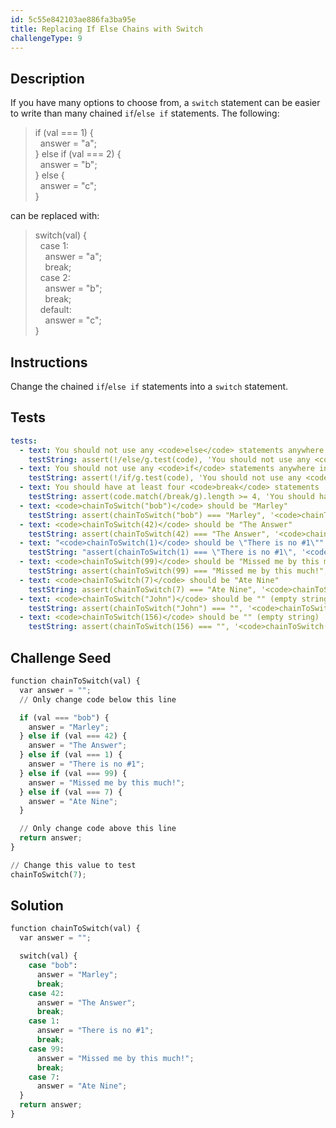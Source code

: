 ```yaml
---
id: 5c55e842103ae886fa3ba95e
title: Replacing If Else Chains with Switch
challengeType: 9
---
```


## Description
<section id='description'>
If you have many options to choose from, a <code>switch</code> statement can be easier to write than many chained <code>if</code>/<code>else if</code> statements. The following:
<blockquote>if (val === 1) {<br>&nbsp;&nbsp;answer = "a";<br>} else if (val === 2) {<br>&nbsp;&nbsp;answer = "b";<br>} else {<br>&nbsp;&nbsp;answer = "c";<br>}</blockquote>
can be replaced with:
<blockquote>switch(val) {<br>&nbsp;&nbsp;case 1:<br>&nbsp;&nbsp;&nbsp;&nbsp;answer = "a";<br>&nbsp;&nbsp;&nbsp;&nbsp;break;<br>&nbsp;&nbsp;case 2:<br>&nbsp;&nbsp;&nbsp;&nbsp;answer = "b";<br>&nbsp;&nbsp;&nbsp;&nbsp;break;<br>&nbsp;&nbsp;default:<br>&nbsp;&nbsp;&nbsp;&nbsp;answer = "c";<br>}</blockquote>
</section>

## Instructions
<section id='instructions'>
Change the chained <code>if</code>/<code>else if</code> statements into a <code>switch</code> statement.
</section>

## Tests
<section id='tests'>

```yml
tests:
  - text: You should not use any <code>else</code> statements anywhere in the editor
    testString: assert(!/else/g.test(code), 'You should not use any <code>else</code> statements anywhere in the editor');
  - text: You should not use any <code>if</code> statements anywhere in the editor
    testString: assert(!/if/g.test(code), 'You should not use any <code>if</code> statements anywhere in the editor');
  - text: You should have at least four <code>break</code> statements
    testString: assert(code.match(/break/g).length >= 4, 'You should have at least four <code>break</code> statements');
  - text: <code>chainToSwitch("bob")</code> should be "Marley"
    testString: assert(chainToSwitch("bob") === "Marley", '<code>chainToSwitch("bob")</code> should be "Marley"');
  - text: <code>chainToSwitch(42)</code> should be "The Answer"
    testString: assert(chainToSwitch(42) === "The Answer", '<code>chainToSwitch(42)</code> should be "The Answer"');
  - text: "<code>chainToSwitch(1)</code> should be \"There is no #1\""
    testString: "assert(chainToSwitch(1) === \"There is no #1\", '<code>chainToSwitch(1)</code> should be \"There is no #1\"');"
  - text: <code>chainToSwitch(99)</code> should be "Missed me by this much!"
    testString: assert(chainToSwitch(99) === "Missed me by this much!", '<code>chainToSwitch(99)</code> should be "Missed me by this much!"');
  - text: <code>chainToSwitch(7)</code> should be "Ate Nine"
    testString: assert(chainToSwitch(7) === "Ate Nine", '<code>chainToSwitch(7)</code> should be "Ate Nine"');
  - text: <code>chainToSwitch("John")</code> should be "" (empty string)
    testString: assert(chainToSwitch("John") === "", '<code>chainToSwitch("John")</code> should be "" (empty string)');
  - text: <code>chainToSwitch(156)</code> should be "" (empty string)
    testString: assert(chainToSwitch(156) === "", '<code>chainToSwitch(156)</code> should be "" (empty string)');

```

</section>

## Challenge Seed
<section id='challengeSeed'>

<div id='py-seed'>

```python
function chainToSwitch(val) {
  var answer = "";
  // Only change code below this line

  if (val === "bob") {
    answer = "Marley";
  } else if (val === 42) {
    answer = "The Answer";
  } else if (val === 1) {
    answer = "There is no #1";
  } else if (val === 99) {
    answer = "Missed me by this much!";
  } else if (val === 7) {
    answer = "Ate Nine";
  }

  // Only change code above this line
  return answer;
}

// Change this value to test
chainToSwitch(7);

```

</div>



</section>

## Solution
<section id='solution'>


```python
function chainToSwitch(val) {
  var answer = "";

  switch(val) {
    case "bob":
      answer = "Marley";
      break;
    case 42:
      answer = "The Answer";
      break;
    case 1:
      answer = "There is no #1";
      break;
    case 99:
      answer = "Missed me by this much!";
      break;
    case 7:
      answer = "Ate Nine";
  }
  return answer;
}
```

</section>
